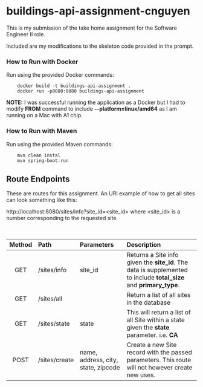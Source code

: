 # buildings-api-assignment-cnguyen

This is my submission of the take home assignment for the Software Engineer II role.

Included are my modifications to the skeleton code provided in the prompt.

### How to Run with Docker
Run using the provided Docker commands:
```
    docker build -t buildings-api-assignment .
    docker run -p8080:8080 buildings-api-assignment
```

**NOTE:** I was successful running the application as a Docker but I had to modify **FROM** command to include **--platform=linux/amd64** as I am running on a Mac with A1 chip.


### How to Run with Maven
Run using the provided Maven commands:
```
    mvn clean instal
    mvn spring-boot:run
```

## Route Endpoints

These are routes for this assignment. An URI example of how to get all sites can look something like this:

http://localhost:8080/sites/info?site_id=<site_id> where <site_id> is a number corresponding to the requested site.

<br />

| **Method**       | **Path**           | **Parameters**  | **Description**  |
|:-------------:|:-------------|:-----|:-------------|
| GET      | /sites/info | site_id | Returns a Site info given the **site_id**. The data is supplemented to include **total_size** and **primary_type**.
| GET      | /sites/all | |Return a list of all sites in the database|
| GET      | /sites/state | state | This will return a list of all Site within a state given the **state** parameter. i.e. **CA**
| POST      | /sites/create | name, address, city, state, zipcode| Create a new Site record with the passed parameters. This route will not however create new uses.

